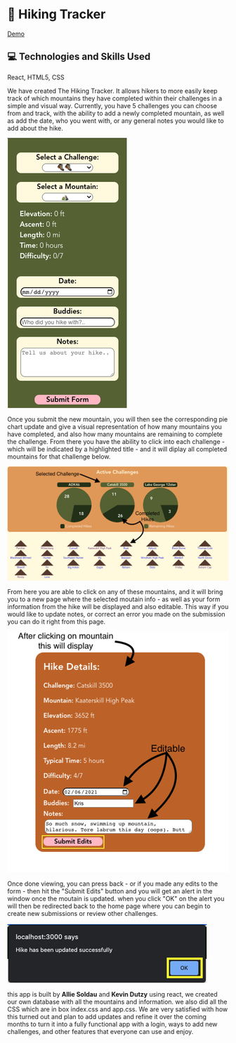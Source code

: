 # 🥾 Hiking Tracker

[Demo](https://youtu.be/TUFJXX7V0jo)

## 💻 Technologies and Skills Used
React, HTML5, CSS

We have created The Hiking Tracker. It allows hikers to more easily keep track of which mountains they have completed within their challenges in a simple and visual way. Currently, you have 5 challenges you can choose from and track, with the ability to add a newly completed mountain, as well as add the date, who you went with, or any general notes you would like to add about the hike.

![My Image](/src/images/submit-form.png)

Once you submit the new mountain, you will then see the corresponding pie chart update and give a visual representation of how many mountains you have completed, and also how many mountains are remaining to complete the challenge. From there you have the ability to click into each challenge - which will be indicated by a highlighted title - and it will diplay all completed mountains for that challenge below. 

![My Image](src/images/pie-chart.png)

From here you are able to click on any of these mountains, and it will bring you to a new page where the selected moutain info - as well as your form information from the hike will be displayed and also editable. This way if you would like to update notes, or correct an error you made on the submission you can do it right from this page. 

![My Image](src/images/hike-details.png)

Once done viewing, you can press back - or if you made any edits to the form - then hit the "Submit Edits" button and you will get an alert in the window once the moutain is updated. when you click "OK" on the alert you will then be redirected back to the home page where you can begin to create new submissions or review other challenges.

![My Image](src/images/edit-confimation.png)

this app is built by <b>Allie Soldau</b> and <b>Kevin Dutzy</b> using react, we created our own database with all the mountains and information. we also did all the CSS which are in box index.css and app.css. We are very satisfied with how this turned out and plan to add updates and refine it over the coming months to turn it into a fully functional app with a login, ways to add new challenges, and other features that everyone can use and enjoy.
